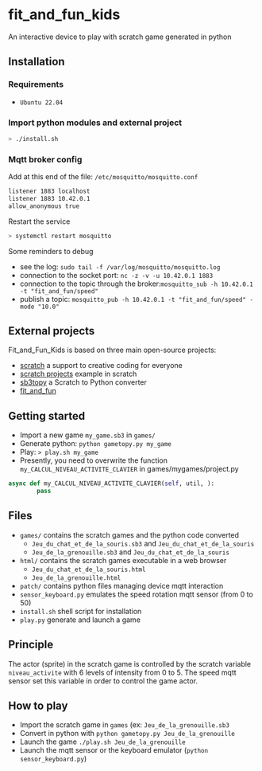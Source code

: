 # fit_and_fun_kids

An interactive device to play with scratch game generated in python

## Installation

### Requirements

* `Ubuntu 22.04`

### Import python modules and external project

```bash
> ./install.sh
```

### Mqtt broker config

Add at this end of the file: `/etc/mosquitto/mosquitto.conf`

```bash
listener 1883 localhost 
listener 1883 10.42.0.1
allow_anonymous true
```

Restart the service

```bash
> systemctl restart mosquitto
```

Some reminders to debug

* see the log: `sudo tail -f /var/log/mosquitto/mosquitto.log`
* connection to the socket port: `nc -z -v -u 10.42.0.1 1883`
* connection to the topic through the broker:`mosquitto_sub -h 10.42.0.1 -t "fit_and_fun/speed"`
* publish a topic: `mosquitto_pub -h 10.42.0.1 -t "fit_and_fun/speed" -mode "10.0"`

## External projects

Fit_and_Fun_Kids is based on three main open-source projects:

* [scratch](https://scratch.mit.edu/) a support to creative coding for everyone
* [scratch projects](https://scratch.mit.edu/studios/33100170/) example in scratch
* [sb3topy](https://github.com/autonabee/sb3topy/) a Scratch to Python converter
* [fit_and_fun](https://github.com/autonabee/fit_and_fun)

## Getting started

* Import a new game `my_game.sb3` in `games/`
* Generate python: `python gametopy.py my_game`
* Play: `> play.sh my_game`
* Presently, you need to overwrite the function `my_CALCUL_NIVEAU_ACTIVITE_CLAVIER` in games/mygames/project.py

``` python
async def my_CALCUL_NIVEAU_ACTIVITE_CLAVIER(self, util, ):
        pass
```

## Files

* `games/` contains the scratch games and the python code converted
  * `Jeu_du_chat_et_de_la_souris.sb3` and `Jeu_du_chat_et_de_la_souris`
  * `Jeu_de_la_grenouille.sb3` and `Jeu_du_chat_et_de_la_souris`
* `html/` contains the scratch games executable in a web browser
  * `Jeu_du_chat_et_de_la_souris.html`
  * `Jeu_de_la_grenouille.html`
* `patch/` contains python files managing device mqtt interaction
* `sensor_keyboard.py` emulates the speed rotation mqtt sensor (from 0 to 50)
* `install.sh` shell script for installation
* `play.py` generate and launch a game

## Principle

The actor (sprite) in the scratch game is controlled by the scratch variable `niveau_activite` with 6 levels of intensity from 0 to 5. The speed mqtt sensor set this variable in order to control the game actor.

## How to play

* Import the scratch game in `games` (ex: `Jeu_de_la_grenouille.sb3`
* Convert in python with `python gametopy.py Jeu_de_la_grenouille`
* Launch the game `./play.sh Jeu_de_la_grenouille`
* Launch the mqtt sensor or the keyboard emulator (`python sensor_keyboard.py`)
